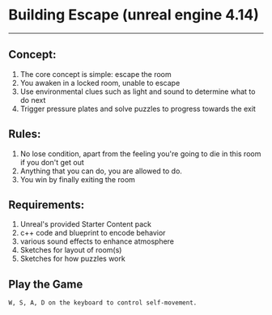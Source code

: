 # Building Escape (unreal engine 4.14)
****

## Concept:
1. The core concept is simple: escape the room
2. You awaken in a locked room, unable to escape
3. Use environmental clues such as light and sound to determine what to do next
4. Trigger pressure plates and solve puzzles to progress towards the exit


## Rules:
1. No lose condition, apart from the feeling you're going to die in this room 
	if you don't get out
2. Anything that you can do, you are allowed to do.
3. You win by finally exiting the room

## Requirements:
1. Unreal's provided Starter Content pack
2. c++ code and blueprint to encode behavior
3. various sound effects to enhance atmosphere
4. Sketches for layout of room(s)
5. Sketches for how puzzles work

## Play the Game
	W, S, A, D on the keyboard to control self-movement.
